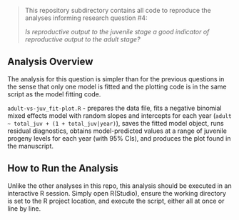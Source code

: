 > This repository subdirectory contains all code to reproduce the analyses informing research question #4:
>
> _Is reproductive output to the juvenile stage a good indicator of reproductive output to the adult stage?_

## Analysis Overview

The analysis for this question is simpler than for the previous questions in the sense that only one model is fitted and the plotting code is in the same script as the model fitting code.

`adult-vs-juv_fit-plot.R` - prepares the data file, fits a negative binomial mixed effects model with random slopes and intercepts for each year (`adult ~ total_juv + (1 + total_juv|year)`), saves the fitted model object, runs residual diagnostics, obtains model-predicted values at a range of juvenile progeny levels for each year (with 95% CIs), and produces the plot found in the manuscript.

## How to Run the Analysis

Unlike the other analyses in this repo, this analysis should be executed in an interactive R session. Simply open R(Studio), ensure the working directory is set to the R project location, and execute the script, either all at once or line by line.